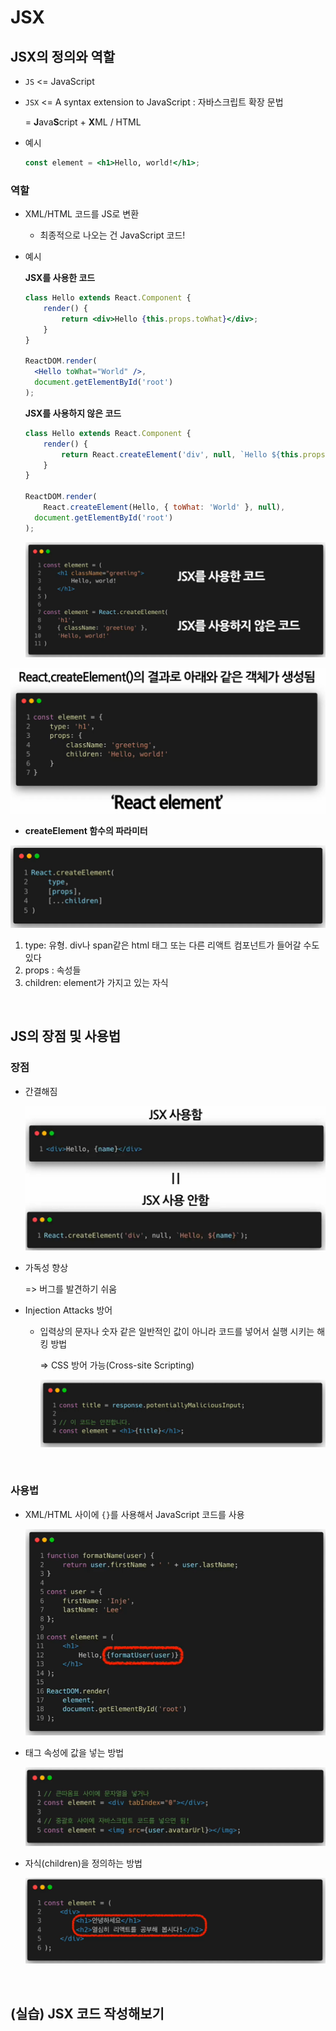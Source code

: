 # JSX

## JSX의 정의와 역할

* `JS` <= JavaScript

* `JSX` <= A syntax extension to JavaScript : 자바스크립트 확장 문법

  = **J**ava**S**cript + **X**ML / HTML

* 예시

  ```jsx
  const element = <h1>Hello, world!</h1>;
  ```

### 역할

* XML/HTML 코드를 JS로 변환

  * 최종적으로 나오는 건 JavaScript 코드!

* 예시

  **JSX를 사용한 코드**

  ```jsx
  class Hello extends React.Component {
      render() {
          return <div>Hello {this.props.toWhat}</div>;
      }
  }
  
  ReactDOM.render(
  	<Hello toWhat="World" />,
  	document.getElementById('root')
  );
  ```

  **JSX를 사용하지 않은 코드**

  ```javascript
  class Hello extends React.Component {
      render() {
          return React.createElement('div', null, `Hello ${this.props.toWhat}`);
      }
  }
  
  ReactDOM.render(
      React.createElement(Hello, { toWhat: 'World' }, null),
  	document.getElementById('root')
  );
  ```

  ![image-20220629215959919](03_JSX.assets/image-20220629215959919.png)

![image-20220629220017093](03_JSX.assets/image-20220629220017093.png)

* **createElement 함수의 파라미터**

![image-20220629220105286](03_JSX.assets/image-20220629220105286.png)

1. type: 유형. div나 span같은 html 태그 또는 다른 리액트 컴포넌트가 들어갈 수도 있다
2. props : 속성들
3. children: element가 가지고 있는 자식

<br/>

## JS의 장점 및 사용법

### 장점

* 간결해짐

  ![image-20220629220413951](03_JSX.assets/image-20220629220413951.png)

* 가독성 향상

  => 버그를 발견하기 쉬움

* Injection Attacks 방어

  * 입력상의 문자나 숫자 같은 일반적인 값이 아니라 코드를 넣어서 실행 시키는 해킹 방법

    => CSS 방어 가능(Cross-site Scripting)

    ![image-20220629220533113](03_JSX.assets/image-20220629220533113.png)

<br/>

### 사용법

* XML/HTML 사이에 `{}`를 사용해서 JavaScript 코드를 사용

  ![image-20220629220720171](03_JSX.assets/image-20220629220720171.png)

* 태그 속성에 값을 넣는 방법

  ![image-20220629220740603](03_JSX.assets/image-20220629220740603.png)

* 자식(children)을 정의하는 방법

  ![image-20220629220803764](03_JSX.assets/image-20220629220803764.png)

<br/>

## (실습) JSX 코드 작성해보기

